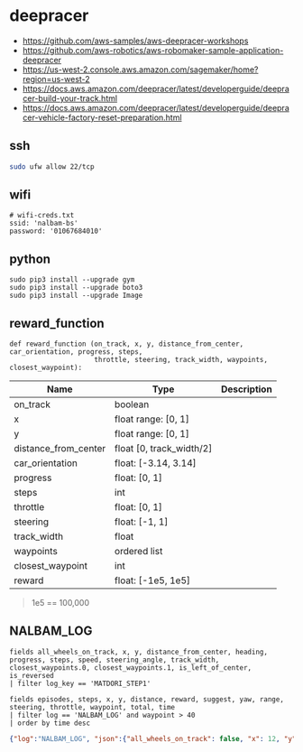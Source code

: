 # deepracer

* <https://github.com/aws-samples/aws-deepracer-workshops>
* <https://github.com/aws-robotics/aws-robomaker-sample-application-deepracer>
* <https://us-west-2.console.aws.amazon.com/sagemaker/home?region=us-west-2>
* <https://docs.aws.amazon.com/deepracer/latest/developerguide/deepracer-build-your-track.html>
* <https://docs.aws.amazon.com/deepracer/latest/developerguide/deepracer-vehicle-factory-reset-preparation.html>

## ssh

```bash
sudo ufw allow 22/tcp
```

## wifi

```
# wifi-creds.txt
ssid: 'nalbam-bs'
password: '01067684010'
```

## python

```
sudo pip3 install --upgrade gym
sudo pip3 install --upgrade boto3
sudo pip3 install --upgrade Image
```

## reward_function

```
def reward_function (on_track, x, y, distance_from_center, car_orientation, progress, steps,
                     throttle, steering, track_width, waypoints, closest_waypoint):
```

| Name | Type | Description |
| --- | --- | --- |
| on_track | boolean |
| x | float range: [0, 1] |
| y | float range: [0, 1] |
| distance_from_center | float [0, track_width/2] |
| car_orientation | float: [-3.14, 3.14] |
| progress | float: [0, 1] |
| steps | int |
| throttle | float: [0, 1] |
| steering | float: [-1, 1] |
| track_width | float |
| waypoints | ordered list |
| closest_waypoint | int |
| reward | float: [-1e5, 1e5] |

> 1e5 == 100,000

## NALBAM_LOG

```
fields all_wheels_on_track, x, y, distance_from_center, heading, progress, steps, speed, steering_angle, track_width, closest_waypoints.0, closest_waypoints.1, is_left_of_center, is_reversed
| filter log_key == 'MATDORI_STEP1'
```

```
fields episodes, steps, x, y, distance, reward, suggest, yaw, range, steering, throttle, waypoint, total, time
| filter log == 'NALBAM_LOG' and waypoint > 40
| order by time desc
```

```json
{"log":"NALBAM_LOG", "json":{"all_wheels_on_track": false, "x": 12, "y": 2, "distance_from_center": 1, "heading": 359.9, "progress": 0, "steps": 1, "speed": 1, "steering_angle": 15, "track_width": 2.5, "waypoints": [[2.5, 0.75], [3.33, 0.75], [4.17, 0.75], [5.0, 0.75], [5.83, 0.75], [6.67, 0.75], [7.5, 0.75], [8.33, 0.75], [9.17, 0.75], [9.75, 0.94], [10.0, 1.5], [10.0, 1.875], [9.92, 2.125], [9.58, 2.375], [9.17, 2.75], [8.33, 2.5], [7.5, 2.5], [7.08, 2.56], [6.67, 2.625], [5.83, 3.44], [5.0, 4.375], [4.67, 4.69], [4.33, 4.875], [4.0, 5.0], [3.33, 5.0], [2.5, 4.95], [2.08, 4.94], [1.67, 4.875], [1.33, 4.69], [0.92, 4.06], [1.17, 3.185], [1.5, 1.94], [1.6, 1.5], [1.83, 1.125], [2.17, 0.885]], "closest_waypoints": [0, 1], "is_left_of_center": true, "is_reversed": true}, "time":"1554780989.8637955"}
```
